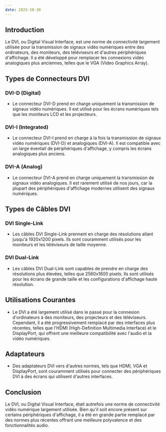 ```yaml
---
date: 2023-10-30
---
```

## Introduction
Le DVI, ou Digital Visual Interface, est une norme de connectivité largement utilisée pour la transmission de signaux vidéo numériques entre des ordinateurs, des moniteurs, des téléviseurs et d'autres périphériques d'affichage. Il a été développé pour remplacer les connexions vidéo analogiques plus anciennes, telles que le VGA (Video Graphics Array).

## Types de Connecteurs DVI

### DVI-D (Digital)
- Le connecteur DVI-D prend en charge uniquement la transmission de signaux vidéo numériques. Il est utilisé pour les écrans numériques tels que les moniteurs LCD et les projecteurs.

### DVI-I (Integrated)
- Le connecteur DVI-I prend en charge à la fois la transmission de signaux vidéo numériques (DVI-D) et analogiques (DVI-A). Il est compatible avec un large éventail de périphériques d'affichage, y compris les écrans analogiques plus anciens.

### DVI-A (Analog)
- Le connecteur DVI-A prend en charge uniquement la transmission de signaux vidéo analogiques. Il est rarement utilisé de nos jours, car la plupart des périphériques d'affichage modernes utilisent des signaux numériques.

## Types de Câbles DVI

### DVI Single-Link
- Les câbles DVI Single-Link prennent en charge des résolutions allant jusqu'à 1920x1200 pixels. Ils sont couramment utilisés pour les moniteurs et les téléviseurs de taille moyenne.

### DVI Dual-Link
- Les câbles DVI Dual-Link sont capables de prendre en charge des résolutions plus élevées, telles que 2560x1600 pixels. Ils sont utilisés pour les écrans de grande taille et les configurations d'affichage haute résolution.

## Utilisations Courantes
- Le DVI a été largement utilisé dans le passé pour la connexion d'ordinateurs à des moniteurs, des projecteurs et des téléviseurs. Cependant, il a été progressivement remplacé par des interfaces plus récentes, telles que l'HDMI (High-Definition Multimedia Interface) et le DisplayPort, qui offrent une meilleure compatibilité avec l'audio et la vidéo numériques.

## Adaptateurs
- Des adaptateurs DVI vers d'autres normes, tels que HDMI, VGA et DisplayPort, sont couramment utilisés pour connecter des périphériques DVI à des écrans qui utilisent d'autres interfaces.

## Conclusion
Le DVI, ou Digital Visual Interface, était autrefois une norme de connectivité vidéo numérique largement utilisée. Bien qu'il soit encore présent sur certains périphériques d'affichage, il a été en grande partie remplacé par des normes plus récentes offrant une meilleure polyvalence et des fonctionnalités audio.

